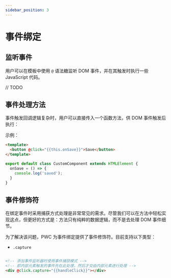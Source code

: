 ```yaml
---
sidebar_position: 3
---
```


# 事件绑定

## 监听事件

用户可以在模板中使用 `@` 语法糖监听 DOM 事件，并在其触发时执行一些 JavaScript 代码。

// TODO

## 事件处理方法

事件触发回调逻辑复杂时，用户可以直接传入一个函数方法，供 DOM 事件触发后执行：

示例：

```html
<template>
  <button @click="{{this.onSave}}">Save</button>
</template>
```

```js
export default class CustomComponent extends HTMLElement {
  onSave = () => {
    console.log('saved');
  }
}
```

## 事件修饰符

在绑定事件时采用捕获方式处理是非常常见的需求。尽管我们可以在方法中轻松实现这点，但更好的方式是：方法只有纯粹的数据逻辑，而不是去处理 DOM 事件细节。

为了解决该问题，PWC 为事件绑定提供了事件修饰符。目前支持以下类型：

- `.capture`

```html

<!-- 添加事件监听器时使用事件捕获模式 -->
<!-- 即内部元素触发的事件先在此处理，然后才交由内部元素进行处理 -->
<div @click.capture="{{handleClick}}"></div>
```
